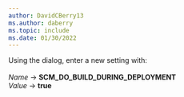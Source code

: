 ```yaml
---
author: DavidCBerry13
ms.author: daberry
ms.topic: include
ms.date: 01/30/2022
---
```

Using the dialog, enter a new setting with:<br>
<br>
*Name* &rarr; **SCM_DO_BUILD_DURING_DEPLOYMENT**<br>
*Value* &rarr; **true**<br>
